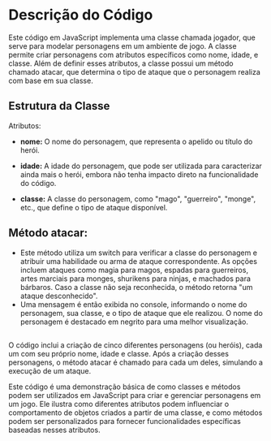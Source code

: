 # Descrição do Código

Este código em JavaScript implementa uma classe chamada jogador, que serve para modelar personagens em um ambiente de jogo. A classe permite criar personagens com atributos específicos como nome, idade, e classe. Além de definir esses atributos, a classe possui um método chamado atacar, que determina o tipo de ataque que o personagem realiza com base em sua classe.

## Estrutura da Classe
Atributos:

- **nome:** O nome do personagem, que representa o apelido ou título do herói.

- **idade:** A idade do personagem, que pode ser utilizada para caracterizar ainda mais o herói, embora não tenha impacto direto na funcionalidade do código.

- **classe:** A classe do personagem, como "mago", "guerreiro", "monge", etc., que define o tipo de ataque disponível.


## Método atacar:

- Este método utiliza um switch para verificar a classe do personagem e atribuir uma habilidade ou arma de ataque correspondente. As opções incluem ataques como magia para magos, espadas para guerreiros, artes marciais para monges, shurikens para ninjas, e machados para bárbaros. Caso a classe não seja reconhecida, o método retorna "um ataque desconhecido".
- Uma mensagem é então exibida no console, informando o nome do personagem, sua classe, e o tipo de ataque que ele realizou. O nome do personagem é destacado em negrito para uma melhor visualização.


##

O código inclui a criação de cinco diferentes personagens (ou heróis), cada um com seu próprio nome, idade e classe. Após a criação desses personagens, o método atacar é chamado para cada um deles, simulando a execução de um ataque.

Este código é uma demonstração básica de como classes e métodos podem ser utilizados em JavaScript para criar e gerenciar personagens em um jogo. Ele ilustra como diferentes atributos podem influenciar o comportamento de objetos criados a partir de uma classe, e como métodos podem ser personalizados para fornecer funcionalidades específicas baseadas nesses atributos.
